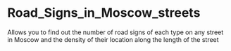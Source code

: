 # Road_Signs_in_Moscow_streets
Allows you to find out the number of road signs of each type on any street in Moscow and the density of their location along the length of the street
